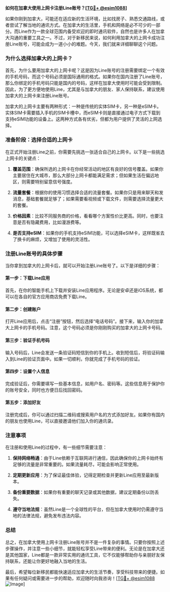 **如何在加拿大使用上网卡注册Line账号？[[TG💪+ @esim1088](https://t.me/s/esim1088)]**

如果你刚到加拿大，可能还在适应新的生活环境，比如找房子、熟悉交通路线，或者尝试了解当地的通讯方式。在加拿大的生活里，手机和网络是必不可少的一部分。而Line作为一款全球范围内备受欢迎的即时通讯软件，自然也是许多人在加拿大沟通的重要工具之一。不过，对于新移民来说，如何利用加拿大的上网卡成功注册Line账号，可能会成为一道小小的难题。今天，我们就来详细聊聊这个问题。

### **为什么选择加拿大的上网卡？**

首先，为什么要用加拿大的上网卡呢？这是因为Line账号的注册需要绑定一个有效的手机号码，而这个号码必须是国际通用的格式。如果你在国内注册了Line账号，那么你绑定的手机号码只能是国内的号码，这样在加拿大使用时可能会受到限制。因此，为了更方便地使用Line，尤其是与加拿大的朋友、家人保持联系，建议使用加拿大的上网卡来注册Line账号。

加拿大的上网卡主要有两种形式：一种是传统的实体SIM卡，另一种是eSIM卡。实体SIM卡需要插入手机的SIM卡槽中，而eSIM卡则是直接通过电子方式下载到支持eSIM功能的设备上。这两种方式各有优劣，但都为用户提供了灵活的上网选择。

### **准备阶段：选择合适的上网卡**

在正式开始注册Line之前，你需要先挑选一张适合自己的上网卡。以下是一些挑选上网卡的关键点：

1. **覆盖范围**：确保所选的上网卡在你经常活动的地区有良好的信号覆盖。如果你主要居住在大城市，那么大部分上网卡都能满足需求；但如果生活在偏远地区，则需要特别留意信号强度。
   
2. **流量套餐**：根据你的使用习惯选择合适的流量套餐。如果你只是用来聊天和发消息，基础套餐就足够了；如果需要看视频或下载文件，则需要选择流量更大的套餐。

3. **价格因素**：比较不同服务商的价格，看看哪个方案性价比更高。同时，也要注意是否有隐藏费用，比如漫游费等。

4. **是否支持eSIM**：如果你的手机支持eSIM功能，可以选择eSIM卡，这样既省去了换卡的麻烦，又增加了使用的灵活性。

### **注册Line账号的具体步骤**

当你拿到加拿大的上网卡后，就可以开始注册Line账号了。以下是详细的步骤：

#### **第一步：下载Line应用**
首先，在你的智能手机上下载并安装Line应用程序。无论是安卓还是iOS系统，都可以在各自的官方应用商店免费下载Line。

#### **第二步：创建账户**
打开Line应用后，点击“注册”按钮，然后选择“电话号码”。接下来，输入你的加拿大上网卡的手机号码。注意，这个号码必须是你刚刚购买的加拿大的上网卡号码。

#### **第三步：验证手机号码**
输入号码后，Line会发送一条验证码短信到你的手机上。收到短信后，将验证码输入到Line的验证页面中。如果一切顺利，你就完成了手机号码的验证。

#### **第四步：设置个人信息**
完成验证后，你需要填写一些基本信息，如用户名、密码等。这些信息用于保护你的账号安全，同时也方便日后找回密码。

#### **第五步：添加好友**
注册完成后，你可以通过扫描二维码或搜索用户名的方式添加好友。如果你有国内的朋友也使用Line，可以直接邀请他们加入你的通讯录。

### **注意事项**

在注册和使用Line的过程中，有一些细节需要注意：

1. **保持网络畅通**：由于Line依赖于互联网进行通信，因此确保你的上网卡始终有足够的流量是非常重要的。如果流量耗尽，可能会影响正常使用。

2. **定期更新应用**：为了保证最佳体验，记得定期检查并更新Line应用至最新版本。

3. **备份重要数据**：如果你有重要的聊天记录或其他数据，建议定期备份以防丢失。

4. **遵守当地法规**：虽然Line是一个全球性的平台，但在加拿大使用时仍需遵守当地的法律法规，避免发布违法内容。

### **总结**

总之，在加拿大使用上网卡注册Line账号并不是一件复杂的事情。只要你按照上述步骤操作，并注意一些小细节，就能轻松享受Line带来的便利。无论是在加拿大还是其他国家，Line都是一款非常实用的通讯工具，它不仅能够帮助你与亲朋好友保持联系，还能让你更好地融入当地的生活。

最后，希望每位新移民都能快速适应加拿大的生活节奏，享受科技带来的便捷。如果有任何疑问或需要进一步的帮助，欢迎随时向我咨询！[[TG💪+ @esim1088](https://t.me/s/esim1088) ![Image](https://i.postimg.cc/4NQfJmqS/Snipaste-2025-05-13-00-14-12.png)]